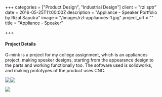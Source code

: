 +++
categories = ["Product Design", "Industrial Design"]
client = "rzl sptr"
date = 2016-05-25T11:00:00Z
description = "Appliance - Speaker Portfolio by Rizal Saputra"
image = "/images/rzl-appliances-1.jpg"
project_url = ""
title = "Appliance - Speaker"

+++
#### Project Details

G-mink is a project for my college assignment, which is an appliances project, making speaker designs, starting from the appearance design to the parts and working functionally too. The software used is solidworks, and making prototypes of the product uses CNC.

![](/images/rzl-appliances-1.jpg)![](/images/rzl-appliances-2.jpg)

![](/images/rzl-appliances-3.jpg)